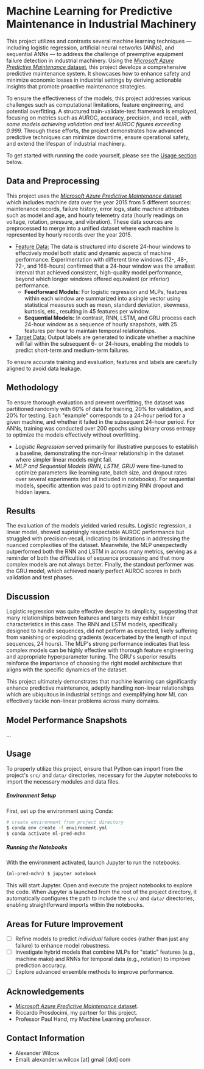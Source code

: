 # Machine Learning for Predictive Maintenance in Industrial Machinery 

This project utilizes and contrasts several machine learning techniques — including logistic regression, artificial neural networks (ANNs), and sequential ANNs — to address the challenge of preemptive equipment failure detection in industrial machinery. Using the [_Microsoft Azure Predictive Maintenance_ dataset](https://www.kaggle.com/datasets/arnabbiswas1/microsoft-azure-predictive-maintenance/data), this project develops a comprehensive predictive maintenance system. It showcases how to enhance safety and minimize economic losses in industrial settings by deriving actionable insights that promote proactive maintenance strategies.

To ensure the effectiveness of the models, this project addresses various challenges such as computational limitations, feature engineering, and potential overfitting. A structured train-validate-test framework is employed, focusing on metrics such as AUROC, accuracy, precision, and recall, _with some models achieving validation and test AUROC figures exceeding 0.999._ Through these efforts, the project demonstrates how advanced predictive techniques can minimize downtime, ensure operational safety, and extend the lifespan of industrial machinery.

To get started with running the code yourself, please see the [Usage section](#usage) below.

## Data and Preprocessing

This project uses the [_Microsoft Azure Predictive Maintenance_ dataset](https://www.kaggle.com/datasets/arnabbiswas1/microsoft-azure-predictive-maintenance/data) which includes machine data over the year 2015 from 5 different sources: maintenance records, failure history, error logs, static machine attributes such as model and age, and hourly telemetry data (hourly readings on voltage, rotation, pressure, and vibration). These data sources are preprocessed to merge into a unified dataset where each machine is represented by hourly records over the year 2015.

- <ins>Feature Data:</ins> The data is structured into discrete 24-hour windows to effectively model both static and dynamic aspects of machine performance. Experimentation with different time windows (12-, 48-, 72-, and 168-hours) confirmed that a 24-hour window was the smallest interval that achieved consistent, high-quality model performance, beyond which longer windows offered equivalent (or inferior) performance.
  - **Feedforward Models:** For logistic regression and MLPs, features within each window are summarized into a single vector using statistical measures such as mean, standard deviation, skewness, kurtosis, etc., resulting in 45 features per window.
  - **Sequential Models:** In contrast, RNN, LSTM, and GRU process each 24-hour window as a sequence of hourly snapshots, with 25 features per hour to maintain temporal relationships. 
- <ins>Target Data:</ins> Output labels are generated to indicate whether a machine will fail within the subsequent 6- or 24-hours, enabling the models to predict short-term and medium-term failures. 

To ensure accurate training and evaluation, features and labels are carefully aligned to avoid data leakage.

## Methodology

To ensure thorough evaluation and prevent overfitting, the dataset was partitioned randomly with 60% of data for training, 20% for validation, and 20% for testing. Each "example" corresponds to a 24-hour period for a given machine, and whether it failed in the subsequent 24-hour period. For ANNs, training was conducted over 200 epochs using binary cross entropy to optimize the models effectively without overfitting.

- _Logistic Regression_ served primarily for illustrative purposes to establish a baseline, demonstrating the non-linear relationship in the dataset where simpler linear models might fail.
- _MLP and Sequential Models (RNN, LSTM, GRU)_ were fine-tuned to optimize parameters like learning rate, batch size, and dropout rates over several experiments (not all included in notebooks). For sequential models, specific attention was paid to optimizing RNN dropout and hidden layers.

## Results

The evaluation of the models yielded varied results. Logistic regression, a linear model, showed suprisingly respectable AUROC performance but struggled with precision-recall, indicating its limitations in addressing the nuanced complexities of the dataset. Meanwhile, the MLP unexpectedly outperformed both the RNN and LSTM in across many metrics, serving as a reminder of both the difficulties of sequence processing and that more complex models are not always better. Finally, the standout performer was the GRU model, which achieved nearly perfect AUROC scores in both validation and test phases.

## Discussion

Logistic regression was quite effective despite its simplicity, suggesting that many relationships between features and targets may exhibit linear characteristics in this case. The RNN and LSTM models, specifically designed to handle sequences, did not perform as expected, likely suffering from vanishing or exploding gradients (exacerbated by the length of input sequences, 24 hours). The MLP's strong performance indicates that less complex models can be highly effective with thorough feature engineering and appropriate hyperparameter tuning. The GRU's superior results reinforce the importance of choosing the right model architecture that aligns with the specific dynamics of the dataset.

This project ultimately demonstrates that machine learning can significantly enhance predictive maintenance, adeptly handling non-linear relationships which are ubiquitous in industrial settings and exemplifying how ML can effectively tackle non-linear problems across many domains.

## Model Performance Snapshots

...

## Usage

To properly utilize this project, ensure that Python can import from the project's `src/` and `data/` directories, necessary for the Jupyter notebooks to import the necessary modules and data files.

##### Environment Setup

First, set up the environment using Conda:

```bash
# create environment from project directory
$ conda env create -f environment.yml
$ conda activate ml-pred-mchn
```

##### Running the Notebooks

With the environment activated, launch Jupyter to run the notebooks:

```bash
(ml-pred-mchn) $ jupyter notebook
```

This will start Jupyter. Open and execute the project notebooks to explore the code. When Jupyter is launched from the root of the project directory, it automatically configures the path to include the `src/` and `data/` directories, enabling straightforward imports within the notebooks.

## Areas for Future Improvement

- [ ] Refine models to predict _individual_ failure codes (rather than just any failure) to enhance model robustness.
- [ ] Investigate hybrid models that combine MLPs for "static" features (e.g., machine make) and RNNs for temporal data (e.g., rotation) to improve prediction accuracy.
- [ ] Explore advanced ensemble methods to improve performance.

## Acknowledgements 

- [_Microsoft Azure Predictive Maintenance_ dataset](https://www.kaggle.com/datasets/arnabbiswas1/microsoft-azure-predictive-maintenance/data).
- Riccardo Prosdocimi, my partner for this project.
- Professor Paul Hand, my Machine Learning professor.

## Contact Information

- Alexander Wilcox
- Email: alexander.w.wilcox [at] gmail [dot] com